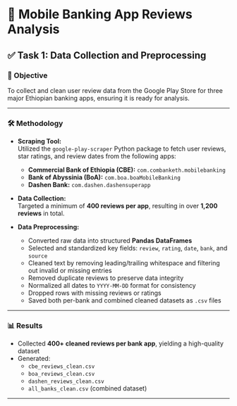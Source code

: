 # 📲 Mobile Banking App Reviews Analysis

## ✅ Task 1: Data Collection and Preprocessing

### 🎯 Objective
To collect and clean user review data from the Google Play Store for three major Ethiopian banking apps, ensuring it is ready for analysis.

---

### 🛠️ Methodology

- **Scraping Tool:**  
  Utilized the `google-play-scraper` Python package to fetch user reviews, star ratings, and review dates from the following apps:
  - **Commercial Bank of Ethiopia (CBE):** `com.combanketh.mobilebanking`  
  - **Bank of Abyssinia (BoA):** `com.boa.boaMobileBanking`  
  - **Dashen Bank:** `com.dashen.dashensuperapp`

- **Data Collection:**  
  Targeted a minimum of **400 reviews per app**, resulting in over **1,200 reviews** in total.

- **Data Preprocessing:**  
  - Converted raw data into structured **Pandas DataFrames**  
  - Selected and standardized key fields: `review`, `rating`, `date`, `bank`, and `source`  
  - Cleaned text by removing leading/trailing whitespace and filtering out invalid or missing entries  
  - Removed duplicate reviews to preserve data integrity  
  - Normalized all dates to `YYYY-MM-DD` format for consistency  
  - Dropped rows with missing reviews or ratings  
  - Saved both per-bank and combined cleaned datasets as `.csv` files

---

### 📊 Results

- Collected **400+ cleaned reviews per bank app**, yielding a high-quality dataset
- Generated:
  - `cbe_reviews_clean.csv`  
  - `boa_reviews_clean.csv`  
  - `dashen_reviews_clean.csv`  
  - `all_banks_clean.csv` (combined dataset)

---
